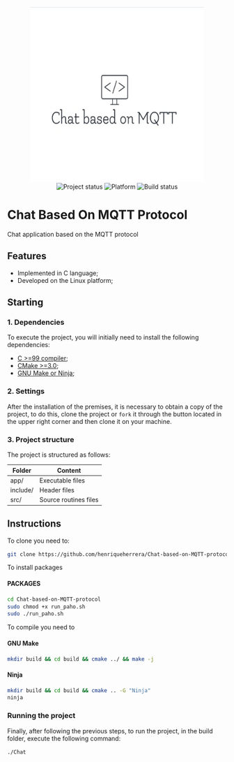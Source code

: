 <p align="center">
    <img width="400" height="400" src="logo.jpeg" title="Project Logo"><br />
    <img src="https://img.shields.io/maintenance/yes/2021?style=for-the-badge" title="Project status">
    <img src="https://img.shields.io/badge/platform-linux-lightgray?style=for-the-badge" title="Platform">
    <img src="https://img.shields.io/github/workflow/status/northy/router-simulation/Compile%20the%20project?style=for-the-badge" title="Build status">
</p>

# Chat Based On MQTT Protocol
Chat application based on the MQTT protocol


## Features

* Implemented in C language;
* Developed on the Linux platform;

## Starting

### 1. Dependencies

To execute the project, you will initially need to install the following dependencies:

- [C >=99 compiler](https://gcc.gnu.org/);
- [CMake >=3.0](https://cmake.org/);
- [GNU Make or Ninja](https://www.gnu.org/software/make/);

### 2. Settings

After the installation of the premises, it is necessary to obtain a copy of the project, to do this, clone the project or `fork` it through the button located in the upper right corner and then clone it on your machine.

### 3. Project structure

The project is structured as follows:

| Folder   | Content               |
|----------|-----------------------|
| app/     | Executable files      |
| include/ | Header files          |
| src/     | Source routines files |

## Instructions

To clone you need to:

```sh
git clone https://github.com/henriqueherrera/Chat-based-on-MQTT-protocol
```

To install packages

#### PACKAGES

```sh
cd Chat-based-on-MQTT-protocol
sudo chmod +x run_paho.sh
sudo ./run_paho.sh
```

To compile you need to
#### GNU Make

```sh
mkdir build && cd build && cmake ../ && make -j
```

#### Ninja

```sh
mkdir build && cd build && cmake .. -G "Ninja"
ninja
```

### Running the project

Finally, after following the previous steps, to run the project, in the build folder, execute the following command:

```
./Chat
```